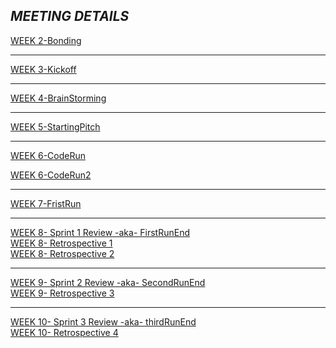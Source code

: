 ***MEETING DETAILS***
---
[WEEK 2-Bonding](files/10-5-2022-bonding.md)<br>

---
[WEEK 3-Kickoff](files/10-15-2022-KICKOFF.md)<br>

---
[WEEK 4-BrainStorming](files/10-18-2022-Brainstorming.md)<br>

---
[WEEK 5-StartingPitch](files/10-25-2022-StartingPitch.md)<br>

---
[WEEK 6-CodeRun](files/11-1-2022-CodeRun.md)<br>

[WEEK 6-CodeRun2](files/11-3-2022-CodeRun2.md)<br>

---
[WEEK 7-FristRun](files/11-8-2022-FirstRun.md)<br>

---

[WEEK 8- Sprint 1 Review -aka- FirstRunEnd](files/11-15-2022-sprint-1-review.md)<br>
[WEEK 8- Retrospective 1](files/retrospective-11-15-2022.md)<br>
[WEEK 8- Retrospective 2](files/retrospective-11-19-2022.md)<br>

---
[WEEK 9- Sprint 2 Review -aka- SecondRunEnd](files/11-22-2022-sprint-2-review.md)<br>
[WEEK 9- Retrospective 3](files/retrospective-11-22-2022.md)<br>

---

[WEEK 10- Sprint 3 Review -aka- thirdRunEnd](files/11-29-2022-sprint-3-review.md)<br>
[WEEK 10- Retrospective 4](files/retrospective-11-29-2022.md)<br>
